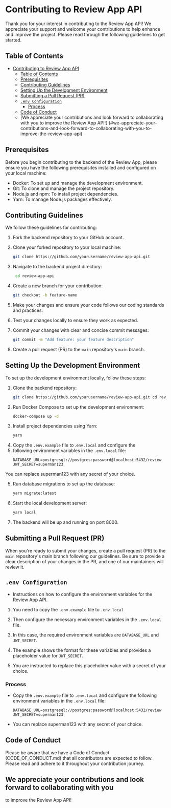 # Contributing to Review App API

Thank you for your interest in contributing to the Review App API!
We appreciate your support and welcome your contributions to help 
enhance and improve the project. Please read through the following 
guidelines to get started.

## Table of Contents
- [Contributing to Review App API](#contributing-to-review-app-api)
  - [Table of Contents](#table-of-contents)
  - [Prerequisites](#prerequisites)
  - [Contributing Guidelines](#contributing-guidelines)
  - [Setting Up the Development Environment](#setting-up-the-development-environment)
  - [Submitting a Pull Request (PR)](#submitting-a-pull-request-pr)
  - [`.env Configuration`](#env-configuration)
    - [Process](#process)
  - [Code of Conduct](#code-of-conduct)
  - [We appreciate your contributions and look forward to
     collaborating with you to improve the Review App API!]
   (#we-appreciate-your-contributions-and-look-forward-to-collaborating-with-you-to-improve-the-review-app-api)

## Prerequisites

Before you begin contributing to the backend of the Review App, 
please ensure you have the following prerequisites installed and 
configured on your local machine:

- Docker: To set up and manage the development environment.
- Git: To clone and manage the project repository.
- Node.js and npm: To install project dependencies.
- Yarn: To manage Node.js packages effectively.

## Contributing Guidelines

We follow these guidelines for contributing:

1. Fork the backend repository to your GitHub account.

2. Clone your forked repository to your local machine:

   ```bash
   git clone https://github.com/yourusername/review-app-api.git

3. Navigate to the backend project directory:
   ```bash 
    cd review-app-api

4. Create a new branch for your contribution:
   ```bash
   git checkout -b feature-name

5. Make your changes and ensure your code follows our coding
   standards and practices.

6. Test your changes locally to ensure they work as expected.

7. Commit your changes with clear and concise commit messages:
   ```bash
   git commit -m "Add feature: your feature description"

8. Create a pull request (PR) to the `main` repository's `main` branch.

## Setting Up the Development Environment
To set up the development environment locally, follow these steps:

1. Clone the backend repository:
   ```bash
   git clone https://github.com/yourusername/review-app-api.git cd review-app-api

2. Run Docker Compose to set up the development environment:
   ```bash
   docker-compose up -d

3. Install project dependencies using Yarn:
   ```bash
   yarn

4. Copy the `.env.example` file to .`env.local` and configure the
5. following environment variables in the `.env.local` file:
   ```env
   DATABASE_URL=postgresql://postgres:password@localhost:5432/review
   JWT_SECRET=superman123

  You can replace superman123 with any secret of your choice.

5. Run database migrations to set up the database:
   ```bash
   yarn migrate:latest

6. Start the local development server:
   ```bash
   yarn local

7. The backend will be up and running on port 8000.

## Submitting a Pull Request (PR)

When you're ready to submit your changes, create a pull request
(PR) to the `main` repository's main branch following our guidelines. 
Be sure to provide a clear description of your changes in the PR, and 
one of our maintainers will review it.

##  `.env Configuration` 
- Instructions on how to configure the environment variables for the
  Review App API. 
  
1. You need to copy the `.env.example` file to
 `.env.local` 

2. Then configure the necessary environment variables in the `.env.local`
    file. 
   
4. In this case, the required environment variables are `DATABASE_URL` and
  `JWT_SECRET`. 
   
6. The example shows the format for these variables and provides a placeholder
   value for `JWT_SECRET`. 
   
8. You are instructed to replace this placeholder value with a secret of your choice.

### Process

- Copy the `.env.example` file to `.env.local` and configure the following
  environment variables in the `.env.local` file:
    ```env
    DATABASE_URL=postgresql://postgres:password@localhost:5432/review
    JWT_SECRET=superman123

 - You can replace superman123 with any secret of your choice.

## Code of Conduct

Please be aware that we have a Code of Conduct (CODE_OF_CONDUCT.md) that all
contributors are expected to follow. Please read and adhere to it throughout 
your contribution journey.

## We appreciate your contributions and look forward to collaborating with you 
to improve the Review App API!


